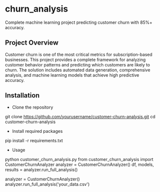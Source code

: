 # churn_analysis
Complete machine learning project predicting customer churn with 85%+ accuracy.

## Project Overview
Customer churn is one of the most critical metrics for subscription-based businesses. This project provides a complete framework for analyzing customer behavior patterns and predicting which customers are likely to churn. The solution includes automated data generation, comprehensive analysis, and machine learning models that achieve high predictive accuracy.

## Installation
- Clone the repository
  
git clone https://github.com/yourusername/customer-churn-analysis.git
cd customer-churn-analysis

- Install required packages
  
pip install -r requirements.txt

- Usage
  
python customer_churn_analysis.py
from customer_churn_analysis import CustomerChurnAnalyzer
analyzer = CustomerChurnAnalyzer()
df, models, results = analyzer.run_full_analysis()

analyzer = CustomerChurnAnalyzer()
analyzer.run_full_analysis('your_data.csv')



